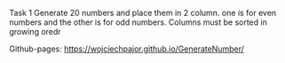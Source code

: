 Task 1
Generate 20 numbers and place them in 2 column. one is for even numbers and the other is for odd numbers.
Columns must be sorted in growing oredr 

Github-pages: https://wojciechpajor.github.io/GenerateNumber/
